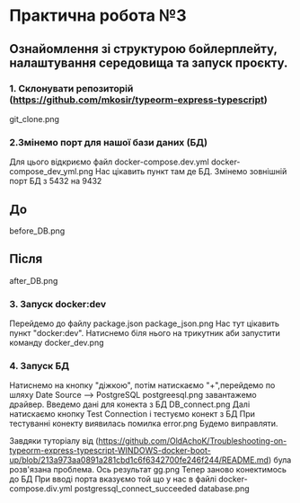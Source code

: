 # Практична робота №3
## Ознайомлення зі структурою бойлерплейту, налаштування середовища та запуск проєкту.
### 1. Склонувати репозиторій (https://github.com/mkosir/typeorm-express-typescript)
git_clone.png

### 2.Змінемо порт для нашої бази даних (БД)
Для цього відкриємо файл docker-compose.dev.yml
docker-compose_dev_yml.png
Нас цікавить пункт там де БД.
Змінемо зовнішній порт БД з 5432 на 9432
## До
before_DB.png
## Після
after_DB.png

### 3. Запуск docker:dev
Перейдемо до файлу package.json
package_json.png
Нас тут цікавить пункт "docker:dev". Натиснемо біля нього на трикутник
аби запустити команду
docker_dev.png


### 4. Запуск БД
Натиснемо на кнопку "діжкою", потім натискаємо "+",перейдемо по шляху
Date Source --> PostgreSQL
postgreesql.png
завантажемо драйвер.
Введемо дані для конекта з БД 
DB_connect.png
Далі натискаємо кнопку Test Connection і тестуємо конект з БД
При тестуванні конекту виявилась помилка
error.png
Будемо виправляти.

Завдяки туторіалу від (https://github.com/OldAchoK/Troubleshooting-on-typeorm-express-typescript-WINDOWS-docker-boot-up/blob/213a973aa0891a281cbd1c6f6342700fe246f244/README.md) була розв'язана проблема.
Ось результат
gg.png
Тепер заново конектимось до БД
При вводі порта вказуємо той що у нас в файлі docker-compose.div.yml
postgressql_connect_succeeded
database.png
